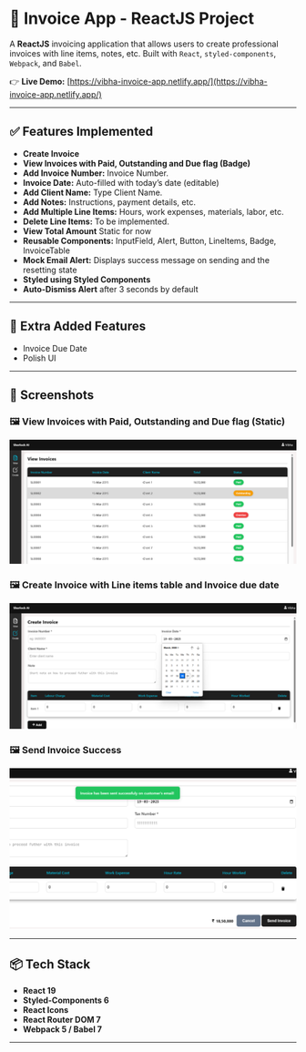 # 🧾 Invoice App - ReactJS Project

A **ReactJS** invoicing application that allows users to create professional invoices with line items, notes, etc. Built with `React`, `styled-components`, `Webpack`, and `Babel`.

👉 **Live Demo:** [https://vibha-invoice-app.netlify.app/](https://vibha-invoice-app.netlify.app/)

---

## ✅ Features Implemented

- **Create Invoice**
- **View Invoices with Paid, Outstanding and Due flag (Badge)**
- **Add Invoice Number:** Invoice Number.
- **Invoice Date:** Auto-filled with today’s date (editable)
- **Add Client Name:** Type Client Name.
- **Add Notes:** Instructions, payment details, etc.
- **Add Multiple Line Items:** Hours, work expenses, materials, labor, etc.
- **Delete Line Items:** To be implemented.
- **View Total Amount** Static for now
- **Reusable Components:** InputField, Alert, Button, LineItems, Badge, InvoiceTable
- **Mock Email Alert:** Displays success message on sending and the resetting state
- **Styled using Styled Components**
- **Auto-Dismiss Alert** after 3 seconds by default

---

## 🧠 Extra Added Features
- Invoice Due Date
- Polish UI

---

## 📸 Screenshots
### 🖼 **View Invoices with Paid, Outstanding and Due flag (Static)**
![View Invoices](public/snapshots/image1.png)

### 🖼 **Create Invoice with Line items table and Invoice due date**
![Create Invoice](public/snapshots/image2.png)

### 🖼 **Send Invoice Success**
![Send Invoice](public/snapshots/image3.png)

---

## 📦 Tech Stack
- **React 19**
- **Styled-Components 6**
- **React Icons**
- **React Router DOM 7**
- **Webpack 5 / Babel 7**

---